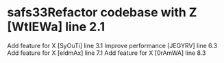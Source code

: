 # safs33Refactor codebase with Z [WtIEWa] line 2.1
Add feature for X [SyOuTi] line 3.1
Improve performance [JEGYRV] line 6.3
Add feature for X [eldmAx] line 7.1
Add feature for X [0rAmWA] line 8.3
